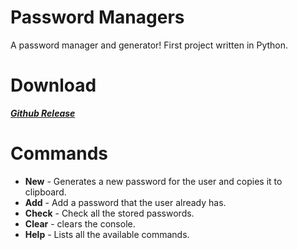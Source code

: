 # Password Managers

A password manager and generator!
First project written in Python.

# Download

 ***[Github Release](https://github.com/Twinkletoes5/ToesManager/releases/tag/v1.1.0-alpha)***


# Commands
* **New** - Generates a new password for the user and copies it to clipboard.
* **Add** - Add a password that the user already has.
* **Check** - Check all the stored passwords.
* **Clear** - clears the console.
* **Help** - Lists all the available commands.
